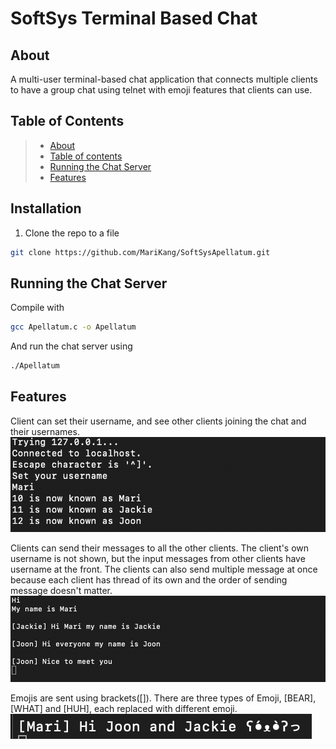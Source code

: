 # SoftSys Terminal Based Chat

## About
A multi-user terminal-based chat application that connects multiple clients to have a group chat using telnet with emoji features that clients can use.

## Table of Contents
>   * [About](#about)
>   * [Table of contents](#table-of-contents)
>   * [Running the Chat Server](#running-the-chat-server)
>   * [Features](#features)


## Installation

1. Clone the repo to a file
```bash
git clone https://github.com/MariKang/SoftSysApellatum.git
```

## Running the Chat Server
Compile with 

```bash
gcc Apellatum.c -o Apellatum
```
And run the chat server using

```bash
./Apellatum
```

## Features
Client can set their username, and see other clients joining the chat and their usernames.
![image 1](reports/images/client_start.png)

Clients can send their messages to all the other clients. The client's own username is not shown, but the input messages from other clients have username at the front. The clients can also send multiple message at once because each client has thread of its own and the order of sending message doesn't matter.
![image 2](reports/images/multiuser_chat.png)

Emojis are sent using brackets([]). There are three types of Emoji, [BEAR], [WHAT] and [HUH], each replaced with different emoji.
![image 3](reports/images/receiving_emoji.png)
